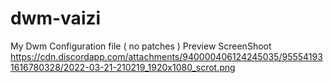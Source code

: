 # dwm-vaizi
My Dwm Configuration file ( no patches )
Preview ScreenShoot https://cdn.discordapp.com/attachments/940000406124245035/955541931616780328/2022-03-21-210219_1920x1080_scrot.png
